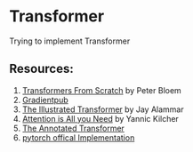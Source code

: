 # Transformer
Trying to implement Transformer

## Resources:

1. [Transformers From Scratch](http://peterbloem.nl/blog/transformers) by Peter Bloem
2. [Gradientpub](https://thegradient.pub/transformers-are-graph-neural-networks/)
3. [The Illustrated Transformer](https://jalammar.github.io/illustrated-transformer/) by Jay Alammar
4. [Attention is All you Need](https://www.youtube.com/watch?v=iDulhoQ2pro) by Yannic Kilcher
5. [The Annotated Transformer](https://nlp.seas.harvard.edu/2018/04/03/attention.html)
6. [pytorch offical Implementation](https://github.com/pytorch/pytorch/blob/187e23397c075ec2f6e89ea75d24371e3fbf9efa/torch/nn/modules/transformer.py) 
